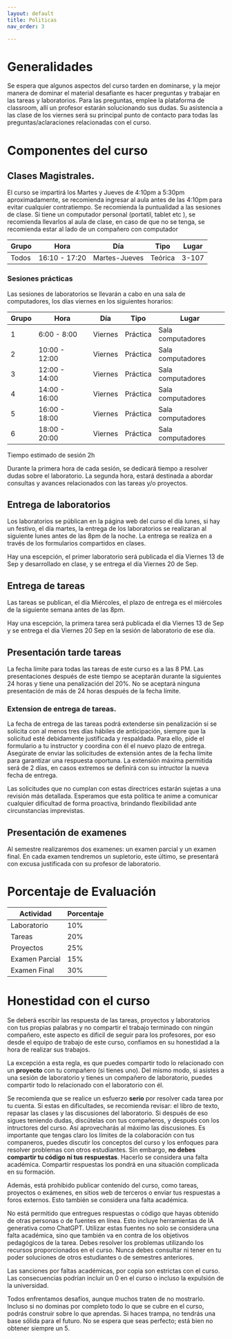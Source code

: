 ```yaml
---
layout: default
title: Politicas
nav_order: 3

---
```

<!-- 
# Configuration


Just the Docs has some specific configuration parameters that can be defined in your Jekyll site's \_config.yml file.
{: .fs-6 .fw-300 }


---

View this site's [\_config.yml](https://github.com/just-the-docs/just-the-docs/tree/main/_config.yml) file as an example.

## Site logo

```yaml
# Set a path/url to a logo that will be displayed instead of the title
logo: "/assets/images/just-the-docs.png"
```
 -->




# Generalidades


Se espera que algunos aspectos del curso tarden en dominarse, y la mejor manera de dominar el material desafiante es hacer preguntas y trabajar en las tareas y laboratorios. Para las preguntas, emplee la plataforma de classroom, allí un profesor estarán solucionando sus dudas. Su asistencia a las clase de los viernes será su principal punto de contacto para todas las preguntas/aclaraciones relacionadas con el curso. 

<!-- 
Si necesita ayudas adicionales, el día lunes entre 8:00-10:00am, se resolverán.  -->

# Componentes del curso


## Clases Magistrales.

El curso se impartirá los Martes y Jueves de 4:10pm a 5:30pm aproximadamente, se recomienda ingresar al aula antes de las 4:10pm para evitar cualquier contratiempo. Se recomienda la puntualidad a las sesiones de clase. Si tiene un computador personal (portatil, tablet etc ), se recomienda llevarlos al aula de clase, en caso de que no se tenga, se recomienda estar al lado de un compañero con computador 
 

| Grupo | Hora        | Día     | Tipo|Lugar|
|-------|-------------|---------|--------|----|
| Todos | 16:10 - 17:20| Martes-Jueves |Teórica|3-107|



### Sesiones prácticas

Las sesiones de laboratorios se llevarán a cabo en una sala de computadores,  los días viernes en los siguientes horarios:

| Grupo | Hora        | Día     | Tipo|Lugar|
|-------|-------------|---------|--------|----|
| 1     | 6:00 - 8:00| Viernes |Práctica|Sala computadores|
| 2     | 10:00 - 12:00| Viernes |Práctica|Sala computadores|
| 3     | 12:00 - 14:00| Viernes |Práctica|Sala computadores|
| 4     | 14:00 - 16:00| Viernes |Práctica|Sala computadores|
| 5     | 16:00 - 18:00| Viernes |Práctica|Sala computadores|
| 6     | 18:00 - 20:00| Viernes |Práctica|Sala computadores|

Tiempo estimado de sesión 2h

Durante la primera hora de cada sesión, se dedicará tiempo a resolver dudas sobre el laboratorio. La segunda hora, estará destinada a abordar consultas y avances relacionados con las tareas y/o proyectos.


## Entrega de laboratorios

Los laboratorios se públican en la página web del curso el día lunes, si hay un festivo, el día martes, la entrega de los laboratorios se realizaran al siguiente lunes antes de las 8pm de la noche. La entrega se realiza en a través de los formularios compartidos en clases.

Hay una escepción, el  primer laboratorio será publicada el día Viernes 13 de Sep y desarrollado en clase, y se entrega el día Viernes 20 de Sep.

## Entrega de tareas

Las tareas se publican, el día Miércoles, el plazo de entrega es el  miércoles  de la siguiente semana antes de las 8pm.

Hay una escepción, la primera tarea será publicada el dia Viernes 13 de Sep y se entrega el dia Viernes 20 Sep en la sesión de  laboratorio de ese día. 

## Presentación tarde tareas

La fecha límite para todas las tareas de este curso es a las 8 PM. Las presentaciones después de este tiempo se aceptarán durante la siguientes 24 horas y tiene una penalización del  20%. No se aceptará ninguna presentación de más de 24 horas después de la fecha límite.


### Extension de entrega de tareas.

La fecha de entrega de las tareas podrá extenderse sin penalización si se solicita con al menos tres días hábiles de anticipación, siempre que la solicitud esté debidamente justificada y respaldada. Para ello, pide el formulario a tu instructor y coordina con él el nuevo plazo de entrega. Asegúrate de enviar las solicitudes de extensión antes de la fecha límite para garantizar una respuesta oportuna. La extensión máxima permitida será de 2 días, en casos extremos se definirá con su intructor la nueva fecha de entrega.

Las solicitudes que no cumplan con estas directrices estarán sujetas a una revisión más detallada. Esperamos que esta política te anime a comunicar cualquier dificultad de forma proactiva, brindando flexibilidad ante circunstancias imprevistas.


## Presentación de examenes

Al semestre realizaremos dos examenes: un examen parcial y un examen final. En cada examen tendremos un supletorio, este último, se presentará con excusa justificada con su profesor de laboratorio. 


# Porcentaje de Evaluación 

| Actividad            | Porcentaje |
|----------------------|------------|
| Laboratorio          | 10%        |
| Tareas               | 20%        |
| Proyectos            | 25%        |
| Examen Parcial       | 15%        |
| Examen Final         | 30%        |


# Honestidad con el curso

Se deberá escribir  las respuesta de las tareas, proyectos y laboratorios  
con tus propias palabras y no compartir el trabajo terminado con ningún compañero, este aspecto es dificil de seguir para los profesores, por eso desde el equipo de trabajo de este curso, confiamos en su honestidad a la hora de realizar sus trabajos.  

La  excepción a esta regla,  es que puedes compartir todo lo relacionado con un **proyecto** con tu compañero (si tienes uno). Del mismo modo, si asistes a una sesión de laboratorio y tienes un compañero de laboratorio, puedes compartir todo lo relacionado con el  laboratorio con él.

Se recomienda que se realice un  esfuerzo **serio** por resolver cada tarea por tu cuenta. Si estas en dificultades, se recomienda revisar: el libro de texto, repasar las clases y las discusiones del laboratorio. Si después de eso sigues teniendo dudas, discútelas con tus compañeros, y después con los intructores del curso. Así aprovecharás al máximo las discusiones. Es importante que tengas claro los límites de la colaboración con tus companeros, puedes discutir los conceptos del curso y los enfoques para resolver problemas con otros estudiantes. Sin embargo, **no debes compartir tu código ni tus respuestas**. Hacerlo se considera una falta académica. Compartir respuestas los pondrá en una situación complicada en su formación.

Además, está prohibido publicar contenido del curso, como tareas, proyectos o exámenes, en sitios web de terceros o enviar tus respuestas a foros externos. Esto también se considera una falta académica.

No está permitido que entregues respuestas o código que hayas obtenido de otras personas o de fuentes en línea. Esto incluye herramientas de IA generativa como ChatGPT. Utilizar estas fuentes no solo se considera una falta académica, sino que también va en contra de los objetivos pedagógicos de la tarea. Debes resolver los problemas utilizando los recursos proporcionados en el curso. Nunca debes consultar ni tener en tu poder soluciones de otros estudiantes o de semestres anteriores.

Las sanciones por faltas académicas, por copia son estrictas con el curso. Las consecuencias podrían incluir un 0 en el curso o incluso la expulsión de la universidad.

Todos enfrentamos desafíos, aunque muchos traten de no mostrarlo. Incluso si no dominas por completo todo lo que se cubre en el curso, podrás construir sobre lo que aprendas. Si haces trampa, no tendrás una base sólida para el futuro. No se espera que seas perfecto; está bien no obtener siempre un 5.
